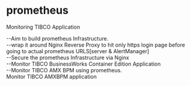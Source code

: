 # prometheus
Monitoring TIBCO Application

--Aim to build prometheus Infrastructure.<br>
--wrap it around Nginx Reverse Proxy to hit only https login page before going to actual prometheus URLS[server & AlertManager]<br>
--Secure the prometheus Infrastructure via Nginx<br>
--Monitor TIBCO BusinessWorks Container Edition Application<br>
--Monitor TIBCO AMX BPM using prometheus.<br>
   Monitor TIBCO AMXBPM application<br>
  



